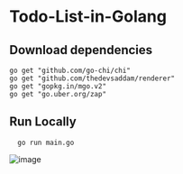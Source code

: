 # Todo-List-in-Golang
## Download dependencies 
``` 
go get "github.com/go-chi/chi"
go get "github.com/thedevsaddam/renderer"
go get "gopkg.in/mgo.v2"
go get "go.uber.org/zap"
```
## Run Locally
```
  go run main.go 
```
![image](https://user-images.githubusercontent.com/22683343/127435857-08d76676-162b-432d-97a2-aa823c88117a.png)
